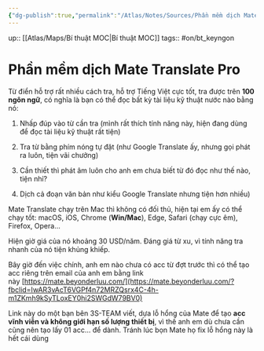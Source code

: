 ```yaml
---
{"dg-publish":true,"permalink":"/Atlas/Notes/Sources/Phần mềm dịch Mate Translate Pro/"}
---
```


up:: [[Atlas/Maps/Bí thuật MOC\|Bí thuật MOC]] 
tags:: #on/bt_keyngon 

# Phần mềm dịch Mate Translate Pro

Từ điển hỗ trợ rất nhiều cách tra, hỗ trợ Tiếng Việt cực tốt, tra được trên **100 ngôn ngữ**, có nghĩa là bạn có thể đọc bất kỳ tài liệu kỹ thuật nước nào bằng nó:

1. Nhấp đúp vào từ cần tra (mình rất thích tính năng này, hiện đang dùng để đọc tài liệu kỹ thuật rất tiện)
    
2. Tra từ bằng phím nóng tự đặt (như Google Translate ấy, nhưng gọi phát ra luôn, tiện vãi chưởng)
    
3. Cần thiết thì phát âm luôn cho anh em chưa biết từ đó đọc như thế nào, tiện nhỉ?
    
4. Dịch cả đoạn văn bản như kiểu Google Translate nhưng tiện hơn nhiều)   

Mate Translate chạy trên Mac thì không có đối thủ, hiện tại em ấy có thể chạy tốt: macOS, iOS, Chrome (**Win/Mac**), Edge, Safari (chạy cực êm), Firefox, Opera...

Hiện giờ giá của nó khoảng 30 USD/năm. Đáng giá từ xu, vì tính năng tra nhanh của nó tiện khủng khiếp.

Bây giờ đến việc chính, anh em nào chưa có acc từ đợt trước thì có thể tạo acc riêng trên email của anh em bằng link này [https://mate.beyonderluu.com/](https://mate.beyonderluu.com/?fbclid=IwAR3vAcT6VGPf4n72MRZQsrx4C-4h-m1ZKmh9kSyTLoxEY0hi2SWGdW79BV0)

Link này do một bạn bên 3S-TEAM viết, dựa lỗ hổng của Mate để tạo **acc vĩnh viễn và không giới hạn số lượng thiết bị**, vì thế anh em dù chưa cần cũng nên tạo lấy 01 acc... để dành. Tránh lúc bọn Mate họ fix lỗ hổng này là hết cái dùng
